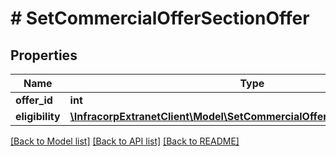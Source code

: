 # # SetCommercialOfferSectionOffer

## Properties

Name | Type | Description | Notes
------------ | ------------- | ------------- | -------------
**offer_id** | **int** |  | [optional]
**eligibility** | [**\InfracorpExtranetClient\Model\SetCommercialOfferSectionOfferEligibility**](SetCommercialOfferSectionOfferEligibility.md) |  | [optional]

[[Back to Model list]](../../README.md#models) [[Back to API list]](../../README.md#endpoints) [[Back to README]](../../README.md)
